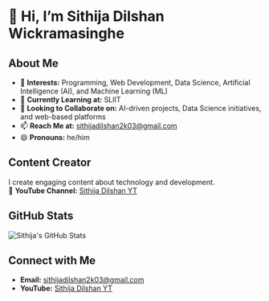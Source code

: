# 👋 Hi, I’m Sithija Dilshan Wickramasinghe

## About Me
- 👀 **Interests:** Programming, Web Development, Data Science, Artificial Intelligence (AI), and Machine Learning (ML)  
- 🌱 **Currently Learning at:** SLIIT  
- 💞️ **Looking to Collaborate on:** AI-driven projects, Data Science initiatives, and web-based platforms  
- 📫 **Reach Me at:** [sithijadilshan2k03@gmail.com](mailto:sithijadilshan2k03@gmail.com)  
- 😄 **Pronouns:** he/him  

## Content Creator
I create engaging content about technology and development.  
🎥 **YouTube Channel:** [Sithija Dilshan YT](https://youtube.com/@sithijadilshan-23?si=tZvD7JbgSFjiSG1E)

## GitHub Stats
![Sithija's GitHub Stats](https://github-readme-stats.vercel.app/api?username=SithijaDilshanWickramasinghe&show_icons=true&theme=radical)

## Connect with Me
- **Email:** [sithijadilshan2k03@gmail.com](mailto:sithijadilshan2k03@gmail.com)  
- **YouTube:** [Sithija Dilshan YT](https://youtube.com/@sithijadilshan-23?si=tZvD7JbgSFjiSG1E)
